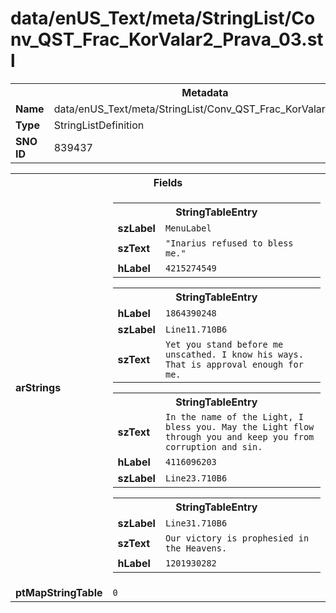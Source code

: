 <h1>data/enUS_Text/meta/StringList/Conv_QST_Frac_KorValar2_Prava_03.stl</h1><table><tr><th colspan="100%">Metadata</th></tr><tr><td><b>Name</b></td><td>data/enUS_Text/meta/StringList/Conv_QST_Frac_KorValar2_Prava_03.stl</td></tr><tr><td><b>Type</b></td><td>StringListDefinition</td></tr><tr><td><b>SNO ID</b></td><td>839437</td></tr></table>

<table><tr><th colspan="100%">Fields</th></tr><tr><td><b>arStrings</b></td><td><table><tr><th colspan="100%">StringTableEntry</th></tr><tr><td><b>szLabel</b></td><td><code>MenuLabel</code></td></tr><tr><td><b>szText</b></td><td><code>"Inarius refused to bless me."</code></td></tr><tr><td><b>hLabel</b></td><td><code>4215274549</code></td></tr></table>


<table><tr><th colspan="100%">StringTableEntry</th></tr><tr><td><b>hLabel</b></td><td><code>1864390248</code></td></tr><tr><td><b>szLabel</b></td><td><code>Line11.710B6</code></td></tr><tr><td><b>szText</b></td><td><code>Yet you stand before me unscathed. I know his ways. That is approval enough for me.</code></td></tr></table>


<table><tr><th colspan="100%">StringTableEntry</th></tr><tr><td><b>szText</b></td><td><code>In the name of the Light, I bless you. May the Light flow through you and keep you from corruption and sin.</code></td></tr><tr><td><b>hLabel</b></td><td><code>4116096203</code></td></tr><tr><td><b>szLabel</b></td><td><code>Line23.710B6</code></td></tr></table>


<table><tr><th colspan="100%">StringTableEntry</th></tr><tr><td><b>szLabel</b></td><td><code>Line31.710B6</code></td></tr><tr><td><b>szText</b></td><td><code>Our victory is prophesied in the Heavens.</code></td></tr><tr><td><b>hLabel</b></td><td><code>1201930282</code></td></tr></table>


</td></tr><tr><td><b>ptMapStringTable</b></td><td><code>0</code></td></tr></table>

